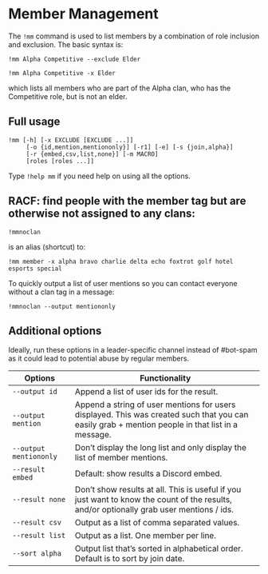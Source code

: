 # Member Management

The `!mm` command is used to list members by a combination of role inclusion and exclusion. The basic syntax is:

`!mm Alpha Competitive --exclude Elder`

`!mm Alpha Competitive -x Elder`

which lists all members who are part of the Alpha clan, who has the Competitive role, but is not an elder.

## Full usage

```
!mm [-h] [-x EXCLUDE [EXCLUDE ...]]
     [-o {id,mention,mentiononly}] [-r1] [-e] [-s {join,alpha}]
     [-r {embed,csv,list,none}] [-m MACRO]
     [roles [roles ...]]
```

Type `!help mm` if you need help on using all the options.

## RACF: find people with the member tag but are otherwise not assigned to any clans:

`!mmnoclan`

is an alias (shortcut) to:

`!mm member -x alpha bravo charlie delta echo foxtrot golf hotel esports special`

To quickly output a list of user mentions so you can contact everyone without a clan tag in a message:

`!mmnoclan --output mentiononly`

## Additional options

Ideally, run these options in a leader-specific channel instead of #bot-spam as it could lead to potential abuse by regular members.

Options | Functionality
--- | ---
`--output id` | Append a list of user ids for the result.
`--output mention` | Append a string of user mentions for users displayed. This was created such that you can easily grab + mention people in that list in a message.
`--output mentiononly` | Don’t display the long list and only display the list of member mentions.
`--result embed` | Default: show results a Discord embed.
`--result none` | Don’t show results at all. This is useful if you just want to know the count of the results, and/or optionally grab user mentions / ids.
`--result csv` | Output as a list of comma separated values.
`--result list` | Output as a list. One member per line.
`--sort alpha` | Output list that’s sorted in alphabetical order. Default is to sort by join date.
